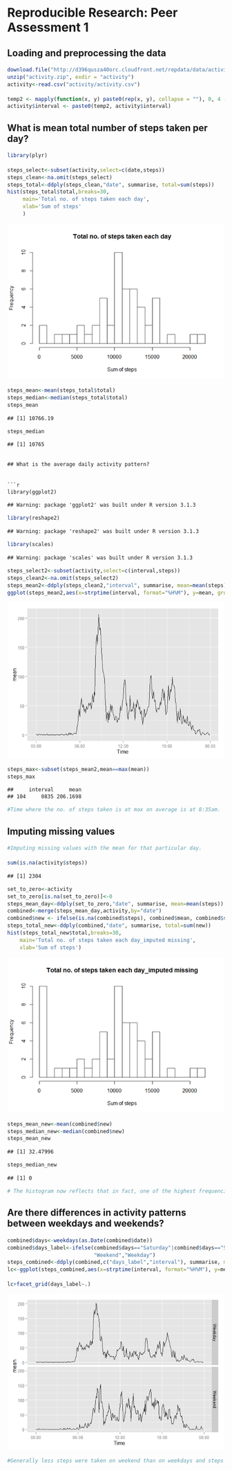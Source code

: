 # Reproducible Research: Peer Assessment 1


## Loading and preprocessing the data


```r
download.file("http://d396qusza40orc.cloudfront.net/repdata/data/activity.zip", "activity.zip")
unzip("activity.zip", exdir = "activity")
activity<-read.csv("activity/activity.csv")

temp2 <- mapply(function(x, y) paste0(rep(x, y), collapse = ""), 0, 4 - nchar(activity$interval))
activity$interval <- paste0(temp2, activity$interval)
```

## What is mean total number of steps taken per day?


```r
library(plyr)

steps_select<-subset(activity,select=c(date,steps))
steps_clean<-na.omit(steps_select)
steps_total<-ddply(steps_clean,"date", summarise, total=sum(steps))
hist(steps_total$total,breaks=30,
     main='Total no. of steps taken each day',
     xlab='Sum of steps'
     )
```

![](PA1_template_files/figure-html/unnamed-chunk-2-1.png) 

```r
steps_mean<-mean(steps_total$total)
steps_median<-median(steps_total$total)
steps_mean
```

```
## [1] 10766.19
```

```r
steps_median
```

```
## [1] 10765
```

```

## What is the average daily activity pattern?


```r
library(ggplot2)
```

```
## Warning: package 'ggplot2' was built under R version 3.1.3
```

```r
library(reshape2)
```

```
## Warning: package 'reshape2' was built under R version 3.1.3
```

```r
library(scales)
```

```
## Warning: package 'scales' was built under R version 3.1.3
```

```r
steps_select2<-subset(activity,select=c(interval,steps))
steps_clean2<-na.omit(steps_select2)
steps_mean2<-ddply(steps_clean2,"interval", summarise, mean=mean(steps))
ggplot(steps_mean2,aes(x=strptime(interval, format="%H%M"), y=mean, group=1))+geom_line()+scale_x_datetime(labels=date_format("%H:%M"))+xlab("Time")
```

![](PA1_template_files/figure-html/unnamed-chunk-3-1.png) 

```r
steps_max<-subset(steps_mean2,mean==max(mean))
steps_max
```

```
##     interval     mean
## 104     0835 206.1698
```

```r
#Time where the no. of steps taken is at max on average is at 8:35am.
```


## Imputing missing values


```r
#Imputing missing values with the mean for that particular day.

sum(is.na(activity$steps))
```

```
## [1] 2304
```

```r
set_to_zero<-activity
set_to_zero[is.na(set_to_zero)]<-0
steps_mean_day<-ddply(set_to_zero,"date", summarise, mean=mean(steps))
combined<-merge(steps_mean_day,activity,by="date")
combined$new <- ifelse(is.na(combined$steps), combined$mean, combined$steps)
steps_total_new<-ddply(combined,"date", summarise, total=sum(new))
hist(steps_total_new$total,breaks=30,
    main='Total no. of steps taken each day_imputed missing',
    xlab='Sum of steps')
```

![](PA1_template_files/figure-html/unnamed-chunk-4-1.png) 

```r
steps_mean_new<-mean(combined$new)
steps_median_new<-median(combined$new)
steps_mean_new
```

```
## [1] 32.47996
```

```r
steps_median_new
```

```
## [1] 0
```

```r
# The histogram now reflects that in fact, one of the highest frequencies in a day is where one does not take any steps at certain times of the day. This also brought down the average no. of steps taken per day.
```

## Are there differences in activity patterns between weekdays and weekends?


```r
combined$days<-weekdays(as.Date(combined$date))
combined$days_label<-ifelse(combined$days=="Saturday"|combined$days=="Sunday",
                            "Weekend","Weekday")
steps_combined<-ddply(combined,c("days_label","interval"), summarise, mean=mean(new))
lc<-ggplot(steps_combined,aes(x=strptime(interval, format="%H%M"), y=mean, group=1))+geom_line()+scale_x_datetime(labels=date_format("%H:%M"))+xlab("Time")

lc+facet_grid(days_label~.)
```

![](PA1_template_files/figure-html/unnamed-chunk-5-1.png) 

```r
#Generally less steps were taken on weekend than on weekdays and steps taken on weekends do not vary as much as on weekedays.
```


